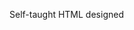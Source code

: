 Self-taught HTML designed
              
 
 
 
      
 
 
                                                                                                                                                                                         